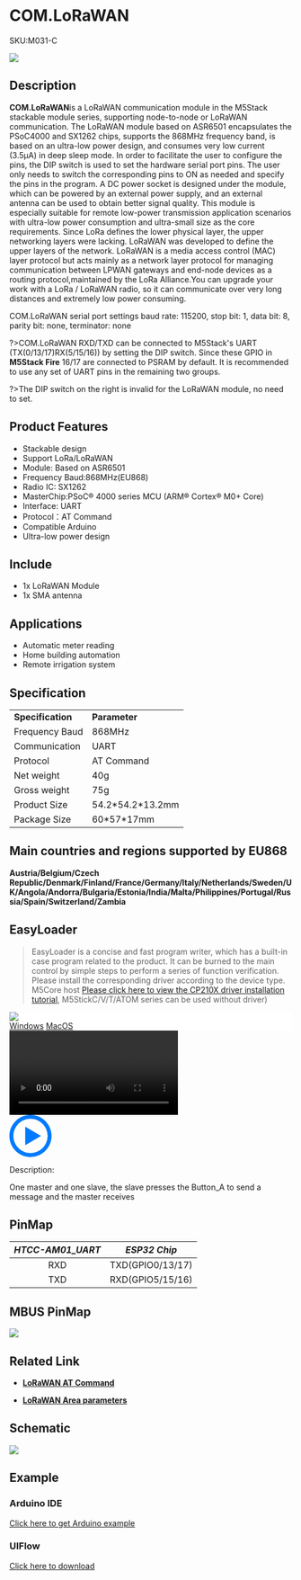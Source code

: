 # COM.LoRaWAN

<el-tag effect="plain">SKU:M031-C</el-tag>

<div class="product_pic"><img src="assets/img/product_pics/module/com_lorawan/com.lorawan.webp"></div>

## Description

**COM.LoRaWAN**is a LoRaWAN communication module in the M5Stack stackable module series, supporting node-to-node or LoRaWAN communication. The LoRaWAN module based on ASR6501 encapsulates the PSoC4000 and SX1262 chips, supports the 868MHz frequency band, is based on an ultra-low power design, and consumes very low current (3.5μA) in deep sleep mode. In order to facilitate the user to configure the pins, the DIP switch is used to set the hardware serial port pins. The user only needs to switch the corresponding pins to ON as needed and specify the pins in the program. A DC power socket is designed under the module, which can be powered by an external power supply, and an external antenna can be used to obtain better signal quality. This module is especially suitable for remote low-power transmission application scenarios with ultra-low power consumption and ultra-small size as the core requirements.
Since LoRa defines the lower physical layer, the upper networking layers were lacking. LoRaWAN was developed to define the upper layers of the network. LoRaWAN is a media access control (MAC) layer protocol but acts mainly as a network layer protocol for managing communication between LPWAN gateways and end-node devices as a routing protocol,maintained by the LoRa Alliance.You can upgrade your work with a LoRa / LoRaWAN radio, so it can communicate over very long distances and extremely low power consuming.

COM.LoRaWAN serial port settings baud rate: 115200, stop bit: 1, data bit: 8, parity bit: none, terminator: none

?>COM.LoRaWAN RXD/TXD can be connected to M5Stack's UART (TX(0/13/17)RX(5/15/16)) by setting the DIP switch. Since these GPIO in **M5Stack Fire** 16/17 are connected to PSRAM by default. It is recommended to use any set of UART pins in the remaining two groups.

?>The DIP switch on the right is invalid for the LoRaWAN module, no need to set.

## Product Features

-  Stackable design
-  Support LoRa/LoRaWAN
-  Module: Based on ASR6501
-  Frequency Baud:868MHz(EU868)
-  Radio IC: SX1262
-  MasterChip:PSoC® 4000 series MCU (ARM® Cortex® M0+ Core)
-  Interface: UART
-  Protocol：AT Command
-  Compatible Arduino
-  Ultra-low power design

## Include

-  1x LoRaWAN Module
-  1x SMA antenna

## Applications

-  Automatic meter reading
-  Home building automation
-  Remote irrigation system

## Specification

<table>
   <tr style="font-weight:bold">
      <td>Specification</td>
      <td>Parameter</td>
   </tr>
   <tr>
      <td>Frequency Baud</td>
      <td>868MHz</td>
   </tr>
   <tr>
      <td>Communication</td>
      <td>UART</td>
   </tr>
   <tr>
      <td>Protocol</td>
      <td>AT Command</td>
   </tr>
   <tr>
      <td>Net weight</td>
      <td>40g</td>
   </tr>
   <tr>
      <td>Gross weight</td>
      <td>75g</td>
   </tr>
   <tr>
      <td>Product Size</td>
      <td>54.2*54.2*13.2mm</td>
   </tr>
   <tr>
      <td>Package Size</td>
      <td>60*57*17mm</td>
   </tr>
 </table>

## Main countries and regions supported by EU868

**Austria/Belgium/Czech Republic/Denmark/Finland/France/Germany/Italy/Netherlands/Sweden/UK/Angola/Andorra/Bulgaria/Estonia/India/Malta/Philippines/Portugal/Russia/Spain/Switzerland/Zambia**

## EasyLoader

>EasyLoader is a concise and fast program writer, which has a built-in case program related to the product. It can be burned to the main control by simple steps to perform a series of function verification. Please install the corresponding driver according to the device type. M5Core host [Please click here to view the CP210X driver installation tutorial](en/arduino/arduino_development), M5StickC/V/T/ATOM series can be used without driver)

<div class="easyloader-box">
    <div style="background-color:white;">
        <div><img src="https://m5stack.oss-cn-shenzhen.aliyuncs.com/image/easyloader_intro.webp"></div>
        <div class="easyloader-btn">
            <a href="https://m5stack.oss-cn-shenzhen.aliyuncs.com/EasyLoader/Windows/MODULE/EasyLoader_COM_LoraWAN.zip">Windows</a>
            <a href="https://m5stack.oss-cn-shenzhen.aliyuncs.com/EasyLoader/MacOS/MODULE/EasyLoader_COM_LoraWAN.zip">MacOS</a>
        </div>
    </div>
    <div>
        <video id="example_video" controls>
            <source src="https://m5stack.oss-cn-shenzhen.aliyuncs.com/video/Product_example_video/Module/COM.LoraWAN.mp4" type="video/mp4">
        </video>
        <div class="easyloader-mask">
        <a>
            <svg id="play-btn" t="1583228776634" class="icon" viewBox="0 0 1024 1024" version="1.1" xmlns="http://www.w3.org/2000/svg" p-id="4152" width="75" height="75"><path d="M512 0C229.216 0 0 229.216 0 512s229.216 512 512 512 512-229.216 512-512S794.784 0 512 0z m0 928C282.24 928 96 741.76 96 512S282.24 96 512 96s416 186.24 416 416-186.24 416-416 416zM384 288l384 224-384 224z" p-id="4153" fill="#007aff"></path></svg></a>
            <p>Description:</p>
            <p>One master and one slave, the slave presses the Button_A to send a message and the master receives</p>
        </div>
    </div>
</div>


## PinMap

| *HTCC-AM01_UART* | *ESP32 Chip* |
| :----------: |:------------: |
| RXD       | TXD(GPIO0/13/17)    |
| TXD      | RXD(GPIO5/15/16)     |

## MBUS PinMap

<img src="assets\img\product_pics\module\module_bus.webp"/>


## Related Link

- **[LoRaWAN AT Command](https://m5stack.oss-cn-shenzhen.aliyuncs.com/resource/docs/datasheet/module/CubeCell_Series_AT_Command_User_Manual_V0.5.pdf)**

- **[LoRaWAN Area parameters](https://m5stack.oss-cn-shenzhen.aliyuncs.com/resource/docs/datasheet/module/lorawantm_regional_parameters_v1.1rb_-_final.pdf)**

## Schematic

<img src="assets/img/product_pics/module/com_lorawan/com.lorawan_sch.webp">

## Example

### Arduino IDE

[Click here to get Arduino example](https://github.com/m5stack/M5-ProductExampleCodes/tree/master/Module/COM_LoRaWAN/Arduino)

### UIFlow

[Click here to download](https://github.com/m5stack/M5-ProductExampleCodes/tree/master/Module/COM_LoRaWAN/UIFlow)

<script>

   var purchase_link = 'https://m5stack.com/collections/m5-module/products/com-lorawan-module-868mhz-asr6501';


   anchor_search(purchase_link);
   scrollFunc();

</script>